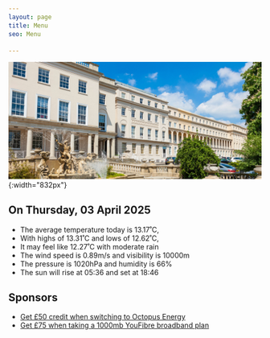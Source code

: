 ```yaml
---
layout: page
title: Menu
seo: Menu

---
```


![Logo](/images/logo.jpg){:width="832px"}

<!-- weather_marker starts -->
## On Thursday, 03 April 2025

- The average temperature today is 13.17˚C,
- With highs of 13.31˚C and lows of 12.62˚C,
- It may feel like 12.27˚C with moderate rain
- The wind speed is 0.89m/s and visibility is 10000m
- The pressure is 1020hPa and humidity is 66%
- The sun will rise at 05:36 and set at 18:46

<!-- weather_marker ends -->

## Sponsors

- [Get £50 credit when switching to Octopus Energy](https://bit.ly/3oD1nnS)
- [Get £75 when taking a 1000mb YouFibre broadband plan](https://aklam.io/91zWhU?)



